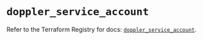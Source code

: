# `doppler_service_account`

Refer to the Terraform Registry for docs: [`doppler_service_account`](https://registry.terraform.io/providers/dopplerhq/doppler/1.21.0/docs/resources/service_account).
